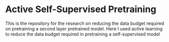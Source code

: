 # Active Self-Supervised Pretraining
This is the repository for the research on reducing the data budget required on pretraining a second layer pretrained model. Here I used active learning to reduce the data budget required in pretraining a self-supervised model
